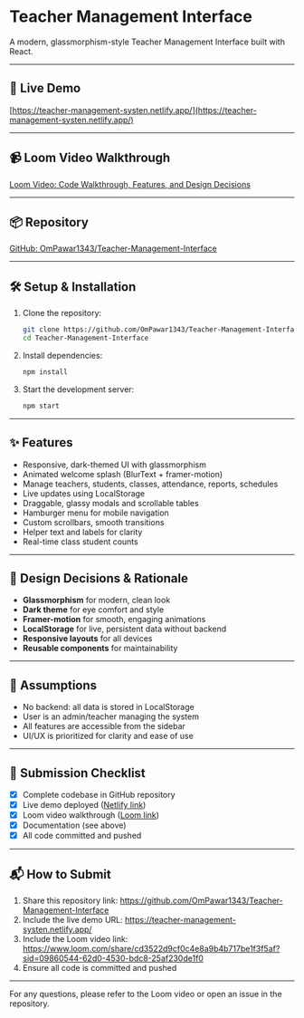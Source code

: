 # Teacher Management Interface

A modern, glassmorphism-style Teacher Management Interface built with React.

---

## 🚀 Live Demo

[https://teacher-management-systen.netlify.app/](https://teacher-management-systen.netlify.app/)

---

## 📹 Loom Video Walkthrough

[Loom Video: Code Walkthrough, Features, and Design Decisions](https://www.loom.com/share/cd3522d9cf0c4e8a9b4b717be1f3f5af?sid=09860544-62d0-4530-bdc8-25af230de1f0)

---

## 📦 Repository

[GitHub: OmPawar1343/Teacher-Management-Interface](https://github.com/OmPawar1343/Teacher-Management-Interface)

---

## 🛠️ Setup & Installation

1. Clone the repository:
   ```bash
   git clone https://github.com/OmPawar1343/Teacher-Management-Interface.git
   cd Teacher-Management-Interface
   ```
2. Install dependencies:
   ```bash
   npm install
   ```
3. Start the development server:
   ```bash
   npm start
   ```

---

## ✨ Features

- Responsive, dark-themed UI with glassmorphism
- Animated welcome splash (BlurText + framer-motion)
- Manage teachers, students, classes, attendance, reports, schedules
- Live updates using LocalStorage
- Draggable, glassy modals and scrollable tables
- Hamburger menu for mobile navigation
- Custom scrollbars, smooth transitions
- Helper text and labels for clarity
- Real-time class student counts

---

## 🎨 Design Decisions & Rationale

- **Glassmorphism** for modern, clean look
- **Dark theme** for eye comfort and style
- **Framer-motion** for smooth, engaging animations
- **LocalStorage** for live, persistent data without backend
- **Responsive layouts** for all devices
- **Reusable components** for maintainability

---

## 📝 Assumptions

- No backend: all data is stored in LocalStorage
- User is an admin/teacher managing the system
- All features are accessible from the sidebar
- UI/UX is prioritized for clarity and ease of use

---

## 📄 Submission Checklist

- [x] Complete codebase in GitHub repository
- [x] Live demo deployed ([Netlify link](https://teacher-management-systen.netlify.app/))
- [x] Loom video walkthrough ([Loom link](https://www.loom.com/share/cd3522d9cf0c4e8a9b4b717be1f3f5af?sid=09860544-62d0-4530-bdc8-25af230de1f0))
- [x] Documentation (see above)
- [x] All code committed and pushed

---

## 📬 How to Submit

1. Share this repository link: https://github.com/OmPawar1343/Teacher-Management-Interface
2. Include the live demo URL: https://teacher-management-systen.netlify.app/
3. Include the Loom video link: https://www.loom.com/share/cd3522d9cf0c4e8a9b4b717be1f3f5af?sid=09860544-62d0-4530-bdc8-25af230de1f0
4. Ensure all code is committed and pushed

---

For any questions, please refer to the Loom video or open an issue in the repository.
